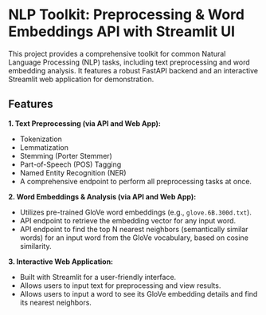 


# NLP Toolkit: Preprocessing & Word Embeddings API with Streamlit UI

This project provides a comprehensive toolkit for common Natural Language Processing (NLP) tasks, including text preprocessing and word embedding analysis. It features a robust FastAPI backend and an interactive Streamlit web application for demonstration.

## Features

**1. Text Preprocessing (via API and Web App):**
   - Tokenization
   - Lemmatization
   - Stemming (Porter Stemmer)
   - Part-of-Speech (POS) Tagging
   - Named Entity Recognition (NER)
   - A comprehensive endpoint to perform all preprocessing tasks at once.

**2. Word Embeddings & Analysis (via API and Web App):**
   - Utilizes pre-trained GloVe word embeddings (e.g., `glove.6B.300d.txt`).
   - API endpoint to retrieve the embedding vector for any input word.
   - API endpoint to find the top N nearest neighbors (semantically similar words) for an input word from the GloVe vocabulary, based on cosine similarity.

**3. Interactive Web Application:**
   - Built with Streamlit for a user-friendly interface.
   - Allows users to input text for preprocessing and view results.
   - Allows users to input a word to see its GloVe embedding details and find its nearest neighbors.




